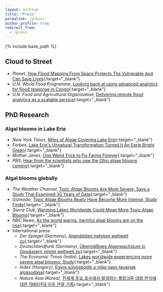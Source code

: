```yaml
---
layout: archive
title: "Press"
permalink: /press/
author_profile: true
redirect_from:
  - /press
---
```


{% include base_path %}

## Cloud to Street
- *Planet*, [How Flood Mapping From Space Protects The Vulnerable And Can Save Lives](https://www.planet.com/pulse/how-flood-mapping-from-space-protects-the-vulnerable-and-can-save-lives/){:target="_blank"}
- *U.N. World Food Programme*, [Looking back at using advanced analytics for flood response in Congo](https://insight.wfp.org/a-flood-of-insights-8c3b2b8a4d4){:target="_blank"}
- *U.N. Food and Agricultural Organization*, [Delivering remote flood analytics as a scalable service](https://www.cloudtostreet.info/fao-report){:target="_blank"}

## PhD Research

### Algal blooms in Lake Erie
- *New York Times*, [Miles of Algae Covering Lake Erie](https://www.nytimes.com/interactive/2017/10/03/science/earth/lake-erie.html){:target="_blank"}
- *Forbes*, [Lake Erie's Unnatural Transformation Turned It An Eerie Bright Green](https://www.forbes.com/sites/trevornace/2017/10/09/lake-eries-unnatural-transformation-turned-it-an-eerie-bright-green/){:target="_blank"}
- *Mother Jones*, [One Weird Trick to Fix Farms Forever](https://www.motherjones.com/environment/2013/09/cover-crops-no-till-david-brandt-farms/){:target="_blank"}
- *PBS*, [Hear from the scientists who saw the Ohio algae blooms coming](https://www.pbs.org/newshour/nation/scientists-saw-algal-blooms-coming){:target="_blank"}

### Algal blooms globally
- *The Weather Channel*, [Toxic Algae Blooms Are More Severe, Says a Study That Examined 30 Years of Data](https://weather.com/science/environment/news/2019-10-15-toxic-algae-blooms-are-more-intense-study-finds){:target="_blank"}
- *Gizmodo*, [Toxic Algae Blooms Really Have Become More Intense, Study Finds](https://earther.gizmodo.com/toxic-algae-blooms-really-have-become-more-intense-stu-1839039124){:target="_blank"}
- *Sierra Club*, [Warming Lakes Worldwide Could Mean More Toxic Algae Blooms](https://www.sierraclub.org/sierra/warming-lakes-worldwide-could-mean-more-toxic-algal-blooms){:target="_blank"}
- *NBC News*, [As the world warms, harmful algal blooms are on the rise](https://www.nbcnews.com/mach/science/world-warms-dangerous-algal-blooms-are-rise-ncna1067526){:target="_blank"}
- International press
  - *Der Spiegel (Germany)*, [Algenblüten nehmen weltweit zu](https://www.spiegel.de/wissenschaft/natur/satellitenbilder-ausgewertet-algenblueten-nehmen-weltweit-zu-a-1291537.html){:target="_blank"}
  - *Deutschlandfunk (Germany)*, [Übermäßiges Algenwachstum in Gewässern nimmt weltweit zu](https://www.deutschlandfunk.de/algenbluete-uebermaessiges-algenwachstum-in-gewaessern.676.de.html?dram:article_id=461141){:target="_blank"}
  - *The Economic Times (India)*, [Lakes worldwide experiencing more severe algal blooms: Study](https://economictimes.indiatimes.com/news/environment/flora-fauna/lakes-worldwide-experiencing-more-severe-algal-blooms-study/articleshow/71603293.cms){:target="_blank"}
  - *Index (Hungary)*, [Egyre súlyosbodik a világ nagy tavainak algásodása](https://index.hu/techtud/2019/10/15/egyre_sulyosbodik_a_vilag_nagy_tavainak_algasodasa/){:target="_blank"}
  - *Nature Asia (Korea)*, [전세계 주요 호수에서 발생하는 플랑크톤 대량 번식에 대한 1980년대 이후 관찰 기록](http://www.natureasia.com/ko-kr/nature/highlights/100961){:target="_blank"}


